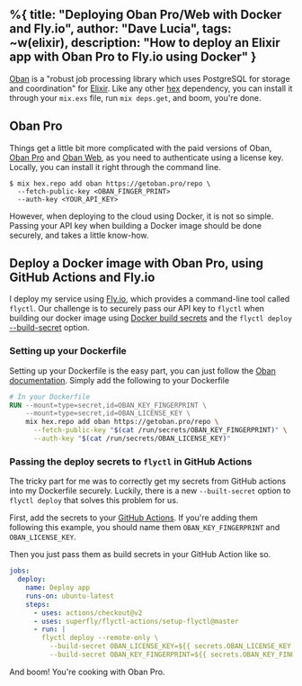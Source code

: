 %{
    title: "Deploying Oban Pro/Web with Docker and Fly.io",
    author: "Dave Lucia",
    tags: ~w(elixir),
    description: "How to deploy an Elixir app with Oban Pro to Fly.io using Docker"
}
---
[Oban](https://hexdocs.pm/oban/Oban.html) is a "robust job processing library which uses PostgreSQL for storage and coordination" for [Elixir](https://elixir-lang.org/). Like any other [hex](https://hex.pm/) dependency, you can install it through your `mix.exs` file, run `mix deps.get`, and boom, you're done.

## Oban Pro
Things get a little bit more complicated with the paid versions of Oban, [Oban Pro](https://getoban.pro/docs/pro/overview.html) and [Oban Web](https://getoban.pro/docs/web/overview.html), as you need to authenticate using a license key. Locally, you can install it right through the command line.

```shell
$ mix hex.repo add oban https://getoban.pro/repo \
  --fetch-public-key <OBAN_FINGER_PRINT>
  --auth-key <YOUR_API_KEY>
```

However, when deploying to the cloud using Docker, it is not so simple. Passing your API key when building a Docker image should be done securely, and takes a little know-how.

## Deploy a Docker image with Oban Pro, using GitHub Actions and Fly.io

I deploy my service using [Fly.io](https://fly.io/), which provides a command-line tool called `flyctl`. Our challenge is to securely pass our API key to `flyctl` when building our docker image using [Docker build secrets](https://docs.docker.com/develop/develop-images/build_enhancements/#new-docker-build-secret-information) and the `flyctl deploy` [--build-secret](https://fly.io/docs/reference/build-secrets/) option.

### Setting up your Dockerfile

Setting up your Dockerfile is the easy part, you can just follow the [Oban documentation](https://getoban.pro/docs/pro/docker.html). Simply add the following to your Dockerfile

```Dockerfile
# In your Dockerfile
RUN --mount=type=secret,id=OBAN_KEY_FINGERPRINT \
    --mount=type=secret,id=OBAN_LICENSE_KEY \
    mix hex.repo add oban https://getoban.pro/repo \
      --fetch-public-key "$(cat /run/secrets/OBAN_KEY_FINGERPRINT)" \
      --auth-key "$(cat /run/secrets/OBAN_LICENSE_KEY)"
```

### Passing the deploy secrets to `flyctl` in GitHub Actions

The tricky part for me was to correctly get my secrets from GitHub actions into my Dockerfile securely. Luckily, there is a new `--built-secret` option to `flyctl deploy` that solves this problem for us.

First, add the secrets to your [GitHub Actions](https://docs.github.com/en/rest/actions/secrets). If you're adding them following this example, you should name them `OBAN_KEY_FINGERPRINT` and `OBAN_LICENSE_KEY`.

Then you just pass them as build secrets in your GitHub Action like so.

```yaml
jobs:
  deploy:
    name: Deploy app
    runs-on: ubuntu-latest
    steps:
      - uses: actions/checkout@v2
      - uses: superfly/flyctl-actions/setup-flyctl@master
      - run: |
        flyctl deploy --remote-only \
          --build-secret OBAN_LICENSE_KEY=${{ secrets.OBAN_LICENSE_KEY }} \
          --build-secret OBAN_KEY_FINGERPRINT=${{ secrets.OBAN_KEY_FINGERPRINT }}
```


And boom! You're cooking with Oban Pro.
